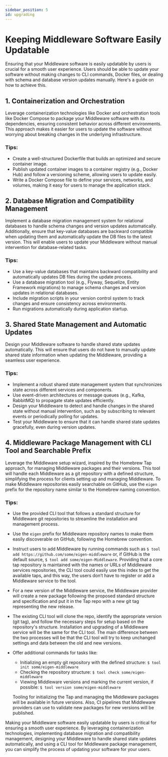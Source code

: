 ```yaml
---
sidebar_position: 5 
id: upgrading
---
```


# Keeping Middleware Software Easily Updatable

Ensuring that your Middleware software is easily updatable by users is crucial for a smooth user experience. Users should be able to update your software without making changes to CLI commands, Docker files, or dealing with schema and database version updates manually. Here's a guide on how to achieve this.

## 1. Containerization and Orchestration

Leverage containerization technologies like Docker and orchestration tools like Docker Compose to package your Middleware software with its dependencies, ensuring consistent behavior across different environments. This approach makes it easier for users to update the software without worrying about breaking changes in the underlying infrastructure.

### Tips:

- Create a well-structured Dockerfile that builds an optimized and secure container image.
- Publish updated container images to a container registry (e.g., Docker Hub) and follow a versioning scheme, allowing users to update easily.
- Write a Docker Compose file to define your services, networks, and volumes, making it easy for users to manage the application stack.

## 2. Database Migration and Compatibility Management

Implement a database migration management system for relational databases to handle schema changes and version updates automatically. Additionally, ensure that key-value databases are backward compatible when updating them and automatically update the DB files to the latest version. This will enable users to update your Middleware without manual intervention for database-related tasks.

### Tips:

- Use a key-value databases that maintains backward compatibility and automatically updates DB files during the update process.
- Use a database migration tool (e.g., Flyway, Sequelize, Entity Framework migrations) to manage schema changes and version updates in relational databases.
- Include migration scripts in your version control system to track changes and ensure consistency across environments.
- Run migrations automatically during application startup.

## 3. Shared State Management and Automatic Updates

Design your Middleware software to handle shared state updates automatically. This will ensure that users do not have to manually update shared state information when updating the Middleware, providing a seamless user experience.

### Tips:

- Implement a robust shared state management system that synchronizes state across different services and components.
- Use event-driven architectures or message queues (e.g., Kafka, RabbitMQ) to propagate state updates efficiently.
- Design your Middleware to detect and handle changes in the shared state without manual intervention, such as by subscribing to relevant events or periodically polling for updates.
- Test your Middleware to ensure that it can handle shared state updates gracefully, even during version updates.

## 4. Middleware Package Management with CLI Tool and Searchable Prefix

Leverage the Middleware setup wizard, inspired by the Homebrew Tap approach, for managing Middleware packages and their versions. This tool will handle each Middleware as a git repository with a defined structure, simplifying the process for clients setting up and managing Middleware. To make Middleware repositories easily searchable on GitHub, use the `eigen` prefix for the repository name similar to the Homebrew naming convention.

### Tips:

- Use the provided CLI tool that follows a standard structure for Middleware git repositories to streamline the installation and management process.
- Use the `eigen` prefix for Middleware repository names to make them easily discoverable on GitHub, following the Homebrew convention.
- Instruct users to add Middleware by running commands such as `$ tool add https://github.com/some/eigen-middleware` or, if GitHub is the default source, `$ tool add some/eigen-Middleware`. Providing that a core tap repository is maintained with the names or URLs of Middleware services repositories, the CLI tool could easily use this index to get the available taps, and this way, the users don’t have to register or add a Middleware service to the tool.
- For a new version of the Middleware service, the Middleware provider will create a new package following the proposed standard structure and specification and put it in the Tap repo with a new git tag representing the new release.
- The existing CLI tool will clone the repo, identify the appropriate version (git tag), and follow the necessary steps for setup based on the repository's structure. Installation and upgrading of a Middleware service will be the same for the CLI tool. The main difference between the two processes will be that the CLI tool will try to keep unchanged settings and data between the old and new versions.
- Offer additional commands for tasks like:
    - Initializing an empty git repository with the defined structure: `$ tool init some/eigen-middleware`
    - Checking the repository structure: `$ tool check some/eigen-middleware`
    - Viewing Middleware versions and marking the current version, if possible: `$ tool version some/eigen-middleware`
    
    Tooling for initializing the Tap and managing the Middleware packages will be available in future versions. Also, CI pipelines that Middleware providers can use to validate new packages for new versions will be published.

Making your Middleware software easily updatable by users is critical for ensuring a smooth user experience. By leveraging containerization technologies, implementing database migration and compatibility management, designing your Middleware to handle shared state updates automatically, and using a CLI tool for Middleware package management, you can simplify the process of updating your software for your users.
